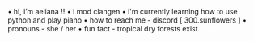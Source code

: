 • hi, i’m aeliana !!
• i mod clangen
• i'm currently learning how to use python and play piano
• how to reach me - discord [ 300.sunflowers ]
• pronouns - she / her
• fun fact - tropical dry forests exist
